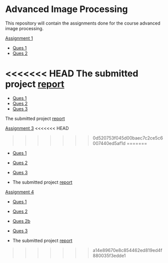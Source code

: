 # Advanced Image Processing

This repository will contain the assignments done for the course advanced image processing.

[Assignment 1](https://github.com/shongi-yd/advanced_image_processing/tree/master/assignment1)

* [Ques 1](https://github.com/shongi-yd/advanced_image_processing/tree/master/assignment1/Ques1)
* [Ques 2](https://github.com/shongi-yd/advanced_image_processing/tree/master/assignment1/ques2)


<<<<<<< HEAD
The submitted project [report](https://github.com/shongi-yd/advanced_image_processing/blob/master/assignment1/Report.pdf)
=======
* [Ques 1](https://github.com/shongi-yd/advanced_image_processing/blob/master/assignment2/Ques1_Ncut.ipynb)
* [Ques 2](https://github.com/shongi-yd/advanced_image_processing/blob/master/assignment2/Ques2_FCN.ipynb)
* [Ques 3](https://github.com/shongi-yd/advanced_image_processing/blob/master/assignment2/Ques3.ipynb)

The submitted project [report](https://github.com/shongi-yd/advanced_image_processing/blob/master/assignment2/Assignment2_report.pdf)

[Assignment 3](https://github.com/shongi-yd/advanced_image_processing/tree/master/assignment3)
<<<<<<< HEAD
>>>>>>> 0d520753f045d00baec7c2ce5c6007440ed5af1d
=======
* [Ques 1](https://github.com/shongi-yd/advanced_image_processing/blob/master/assignment3/ques1/Ques1.ipynb)
* [Ques 2](https://github.com/shongi-yd/advanced_image_processing/tree/master/assignment3/ques2)
* [Ques 3](https://github.com/shongi-yd/advanced_image_processing/tree/master/assignment3/ques3)

* The submitted project [report](https://github.com/shongi-yd/advanced_image_processing/blob/master/assignment3/Assignment3_project_report.pdf)


[Assignment 4](https://github.com/shongi-yd/advanced_image_processing/tree/master/assignment4)
* [Ques 1](https://github.com/shongi-yd/advanced_image_processing/blob/master/assignment4/ques1/Ques%201.ipynb)
* [Ques 2](https://github.com/shongi-yd/advanced_image_processing/blob/master/assignment4/ques2/ques2.ipynb)
* [Ques 2b](https://github.com/shongi-yd/advanced_image_processing/blob/master/assignment4/ques2/ques2b.ipynb)
* [Ques 3](https://github.com/shongi-yd/advanced_image_processing/blob/master/assignment4/ques3/ques3.ipynb)

* The submitted project [report](https://github.com/shongi-yd/advanced_image_processing/blob/master/assignment4/Assignment4_report.pdf)
>>>>>>> a14e89670e8c854462ed819ed4f880035f3edde1
